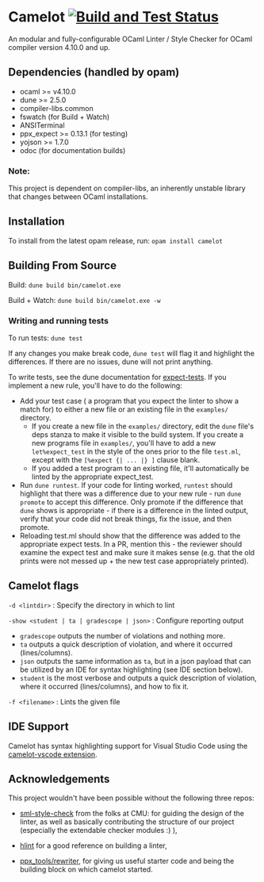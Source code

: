 # Camelot [![Build and Test Status](https://github.com/upenn-cis1xx/camelot/workflows/Build%20&%20Test/badge.svg)](https://github.com/upenn-cis1xx/camelot/actions?query=workflow%3A%22Build+%26+Test%22)
An modular and fully-configurable OCaml Linter / Style Checker for OCaml compiler version 4.10.0 and up.

## Dependencies (handled by opam)
- ocaml >= v4.10.0
- dune >= 2.5.0
- compiler-libs.common
- fswatch (for Build + Watch)
- ANSITerminal
- ppx_expect >= 0.13.1 (for testing)
- yojson >= 1.7.0
- odoc (for documentation builds)

### Note:
This project is dependent on compiler-libs, an inherently unstable library that
changes between OCaml installations.

## Installation
To install from the latest opam release, run: `opam install camelot`

## Building From Source
Build:
`dune build bin/camelot.exe`

Build + Watch:
`dune build bin/camelot.exe -w`

### Writing and running tests
To run tests:
`dune test`

If any changes you make break code, `dune test` will flag it and highlight the differences. If there are no issues,
dune will not print anything.

To write tests, see the dune documentation for [expect-tests](https://dune.readthedocs.io/en/stable/tests/html).
If you implement a new rule, you'll have to do the following:
* Add your test case ( a program that you expect the linter to show a match for) to either a new file or an existing file
  in the `examples/` directory.
  * If you create a new file in the `examples/` directory, edit the `dune` file's deps stanza to make it visible to the
  build system. If you create a new programs file in `examples/`, you'll have to add a new `let%expect_test` in the style of the ones prior to the
  file `test.ml`, except with the `[%expect {| ... |} ]` clause blank.
  * If you added a test program to an existing file, it'll automatically be linted by the appropriate expect_test.
* Run `dune runtest`. If your code for linting worked, `runtest` should
  highlight that there was a difference due to your new rule - run `dune promote` to accept this difference.
  Only promote if the difference that `dune` shows is appropriate - if there is a difference in the linted output, verify that your code did not break things,
  fix the issue, and then promote.
* Reloading test.ml should show that the difference was added to the appropriate expect tests. In a PR, mention this - the reviewer
  should examine the expect test and make sure it makes sense (e.g. that the old prints were not messed up + the new test case appropriately printed).

## Camelot flags

`-d <lintdir>` : Specify the directory in which to lint

`-show <student | ta | gradescope | json>` : Configure reporting output
  - `gradescope` outputs the number of violations and nothing more.
  - `ta` outputs a quick description of violation, and where it occurred (lines/columns).
  - `json` outputs the same information as `ta`, but in a json payload that can be utilized by an IDE for syntax highlighting (see IDE section below). 
  - `student` is the most verbose and outputs a quick description of violation, where it occurred (lines/columns), and how to fix it.
  
`-f <filename>` : Lints the given file

## IDE Support

Camelot has syntax highlighting support for Visual Studio Code using the [camelot-vscode extension](https://github.com/esinx/camelot-vscode).

## Acknowledgements
This project wouldn't have been possible without the following three repos:

- [sml-style-check](https://github.com/jluningp/sml-style-check) from the folks at CMU: for guiding the design of the linter, as well as basically contributing the structure of our project (especially the extendable checker modules :) ),

- [hlint](https://github.com/ndmitchell/hlint) for a good reference on building a linter,

- [ppx_tools/rewriter](https://github.com/ocaml-ppx/ppx_tools/blob/master/rewriter.ml), for giving us useful starter code and being the building block on which camelot started. 




